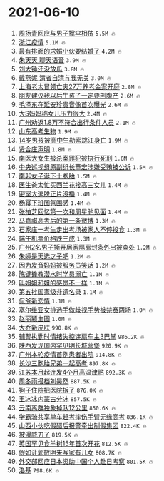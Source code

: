 # 2021-06-10

1. [周扬青回应与男子撑伞相依](https://s.weibo.com/weibo?q=%23%E5%91%A8%E6%89%AC%E9%9D%92%E5%9B%9E%E5%BA%94%E4%B8%8E%E7%94%B7%E5%AD%90%E6%92%91%E4%BC%9E%E7%9B%B8%E4%BE%9D%23&Refer=top) `5.5M 🔥`
1. [浙江疫情](https://s.weibo.com/weibo?q=%E6%B5%99%E6%B1%9F%E7%96%AB%E6%83%85&Refer=top) `5.1M 🔥`
1. [最有排面的求婚小伙要结婚了](https://s.weibo.com/weibo?q=%23%E6%9C%80%E6%9C%89%E6%8E%92%E9%9D%A2%E7%9A%84%E6%B1%82%E5%A9%9A%E5%B0%8F%E4%BC%99%E8%A6%81%E7%BB%93%E5%A9%9A%E4%BA%86%23&Refer=top) `4.2M 🔥`
1. [朱天天 聊天语音](https://s.weibo.com/weibo?q=%E6%9C%B1%E5%A4%A9%E5%A4%A9%20%E8%81%8A%E5%A4%A9%E8%AF%AD%E9%9F%B3&Refer=top) `3.9M 🔥`
1. [刘大锤还没放瓜](https://s.weibo.com/weibo?q=%E5%88%98%E5%A4%A7%E9%94%A4%E8%BF%98%E6%B2%A1%E6%94%BE%E7%93%9C&Refer=top) `3.8M 🔥`
1. [戴燕妮 清者自清与我无关](https://s.weibo.com/weibo?q=%E6%88%B4%E7%87%95%E5%A6%AE%20%E6%B8%85%E8%80%85%E8%87%AA%E6%B8%85%E4%B8%8E%E6%88%91%E6%97%A0%E5%85%B3&Refer=top) `3.0M 🔥`
1. [上海老太冒领亡夫27万养老金案开庭](https://s.weibo.com/weibo?q=%23%E4%B8%8A%E6%B5%B7%E8%80%81%E5%A4%AA%E5%86%92%E9%A2%86%E4%BA%A1%E5%A4%AB27%E4%B8%87%E5%85%BB%E8%80%81%E9%87%91%E6%A1%88%E5%BC%80%E5%BA%AD%23&Refer=top) `2.8M 🔥`
1. [朋友建议我以后生孩子一定要剖腹产](https://s.weibo.com/weibo?q=%23%E6%9C%8B%E5%8F%8B%E5%BB%BA%E8%AE%AE%E6%88%91%E4%BB%A5%E5%90%8E%E7%94%9F%E5%AD%A9%E5%AD%90%E4%B8%80%E5%AE%9A%E8%A6%81%E5%89%96%E8%85%B9%E4%BA%A7%23&Refer=top) `2.6M 🔥`
1. [毛泽东在延安珍贵音像首次曝光](https://s.weibo.com/weibo?q=%23%E6%AF%9B%E6%B3%BD%E4%B8%9C%E5%9C%A8%E5%BB%B6%E5%AE%89%E7%8F%8D%E8%B4%B5%E9%9F%B3%E5%83%8F%E9%A6%96%E6%AC%A1%E6%9B%9D%E5%85%89%23&Refer=top) `2.6M 🔥`
1. [大S妈妈称女儿压力很大](https://s.weibo.com/weibo?q=%23%E5%A4%A7S%E5%A6%88%E5%A6%88%E7%A7%B0%E5%A5%B3%E5%84%BF%E5%8E%8B%E5%8A%9B%E5%BE%88%E5%A4%A7%23&Refer=top) `2.4M 🔥`
1. [广州劝返1.8万不符合出行条件人员](https://s.weibo.com/weibo?q=%23%E5%B9%BF%E5%B7%9E%E5%8A%9D%E8%BF%941.8%E4%B8%87%E4%B8%8D%E7%AC%A6%E5%90%88%E5%87%BA%E8%A1%8C%E6%9D%A1%E4%BB%B6%E4%BA%BA%E5%91%98%23&Refer=top) `2.1M 🔥`
1. [山东高考生物](https://s.weibo.com/weibo?q=%E5%B1%B1%E4%B8%9C%E9%AB%98%E8%80%83%E7%94%9F%E7%89%A9&Refer=top) `1.9M 🔥`
1. [14岁男孩被高中生勒索跳江身亡](https://s.weibo.com/weibo?q=%2314%E5%B2%81%E7%94%B7%E5%AD%A9%E8%A2%AB%E9%AB%98%E4%B8%AD%E7%94%9F%E5%8B%92%E7%B4%A2%E8%B7%B3%E6%B1%9F%E8%BA%AB%E4%BA%A1%23&Refer=top) `1.9M 🔥`
1. [贤合庄声明](https://s.weibo.com/weibo?q=%23%E8%B4%A4%E5%90%88%E5%BA%84%E5%A3%B0%E6%98%8E%23&Refer=top) `1.8M 🔥`
1. [南医大女生被杀案罪犯被执行死刑](https://s.weibo.com/weibo?q=%23%E5%8D%97%E5%8C%BB%E5%A4%A7%E5%A5%B3%E7%94%9F%E8%A2%AB%E6%9D%80%E6%A1%88%E7%BD%AA%E7%8A%AF%E8%A2%AB%E6%89%A7%E8%A1%8C%E6%AD%BB%E5%88%91%23&Refer=top) `1.6M 🔥`
1. [中央巡视组原副组长董宏涉嫌受贿被公诉](https://s.weibo.com/weibo?q=%23%E4%B8%AD%E5%A4%AE%E5%B7%A1%E8%A7%86%E7%BB%84%E5%8E%9F%E5%89%AF%E7%BB%84%E9%95%BF%E8%91%A3%E5%AE%8F%E6%B6%89%E5%AB%8C%E5%8F%97%E8%B4%BF%E8%A2%AB%E5%85%AC%E8%AF%89%23&Refer=top) `1.5M 🔥`
1. [南非女子诞下十胞胎](https://s.weibo.com/weibo?q=%23%E5%8D%97%E9%9D%9E%E5%A5%B3%E5%AD%90%E8%AF%9E%E4%B8%8B%E5%8D%81%E8%83%9E%E8%83%8E%23&Refer=top) `1.5M 🔥`
1. [医生爸太忙买西兰花接高三女儿](https://s.weibo.com/weibo?q=%23%E5%8C%BB%E7%94%9F%E7%88%B8%E5%A4%AA%E5%BF%99%E4%B9%B0%E8%A5%BF%E5%85%B0%E8%8A%B1%E6%8E%A5%E9%AB%98%E4%B8%89%E5%A5%B3%E5%84%BF%23&Refer=top) `1.4M 🔥`
1. [密室大逃脱正片没播](https://s.weibo.com/weibo?q=%23%E5%AF%86%E5%AE%A4%E5%A4%A7%E9%80%83%E8%84%B1%E6%AD%A3%E7%89%87%E6%B2%A1%E6%92%AD%23&Refer=top) `1.4M 🔥`
1. [杨幂下班图氛围感](https://s.weibo.com/weibo?q=%23%E6%9D%A8%E5%B9%82%E4%B8%8B%E7%8F%AD%E5%9B%BE%E6%B0%9B%E5%9B%B4%E6%84%9F%23&Refer=top) `1.4M 🔥`
1. [张柏芝回忆第一次和周星驰见面](https://s.weibo.com/weibo?q=%23%E5%BC%A0%E6%9F%8F%E8%8A%9D%E5%9B%9E%E5%BF%86%E7%AC%AC%E4%B8%80%E6%AC%A1%E5%92%8C%E5%91%A8%E6%98%9F%E9%A9%B0%E8%A7%81%E9%9D%A2%23&Refer=top) `1.4M 🔥`
1. [马嘉祺高考后的第一条微博](https://s.weibo.com/weibo?q=%23%E9%A9%AC%E5%98%89%E7%A5%BA%E9%AB%98%E8%80%83%E5%90%8E%E7%9A%84%E7%AC%AC%E4%B8%80%E6%9D%A1%E5%BE%AE%E5%8D%9A%23&Refer=top) `1.3M 🔥`
1. [石家庄一考生走出考场被家人不停投食](https://s.weibo.com/weibo?q=%23%E7%9F%B3%E5%AE%B6%E5%BA%84%E4%B8%80%E8%80%83%E7%94%9F%E8%B5%B0%E5%87%BA%E8%80%83%E5%9C%BA%E8%A2%AB%E5%AE%B6%E4%BA%BA%E4%B8%8D%E5%81%9C%E6%8A%95%E9%A3%9F%23&Refer=top) `1.3M 🔥`
1. [端午机票价格跌三成](https://s.weibo.com/weibo?q=%23%E7%AB%AF%E5%8D%88%E6%9C%BA%E7%A5%A8%E4%BB%B7%E6%A0%BC%E8%B7%8C%E4%B8%89%E6%88%90%23&Refer=top) `1.3M 🔥`
1. [广州2名男子撕开居家隔离封条外出被查处](https://s.weibo.com/weibo?q=%23%E5%B9%BF%E5%B7%9E2%E5%90%8D%E7%94%B7%E5%AD%90%E6%92%95%E5%BC%80%E5%B1%85%E5%AE%B6%E9%9A%94%E7%A6%BB%E5%B0%81%E6%9D%A1%E5%A4%96%E5%87%BA%E8%A2%AB%E6%9F%A5%E5%A4%84%23&Refer=top) `1.2M 🔥`
1. [朱婷是天选之子吧](https://s.weibo.com/weibo?q=%23%E6%9C%B1%E5%A9%B7%E6%98%AF%E5%A4%A9%E9%80%89%E4%B9%8B%E5%AD%90%E5%90%A7%23&Refer=top) `1.2M 🔥`
1. [因为发音妈妈被服务员笑话](https://s.weibo.com/weibo?q=%23%E5%9B%A0%E4%B8%BA%E5%8F%91%E9%9F%B3%E5%A6%88%E5%A6%88%E8%A2%AB%E6%9C%8D%E5%8A%A1%E5%91%98%E7%AC%91%E8%AF%9D%23&Refer=top) `1.2M 🔥`
1. [陈键锋教潜水时学员溺亡](https://s.weibo.com/weibo?q=%23%E9%99%88%E9%94%AE%E9%94%8B%E6%95%99%E6%BD%9C%E6%B0%B4%E6%97%B6%E5%AD%A6%E5%91%98%E6%BA%BA%E4%BA%A1%23&Refer=top) `1.1M 🔥`
1. [叫姐姐和姐的感觉不一样](https://s.weibo.com/weibo?q=%23%E5%8F%AB%E5%A7%90%E5%A7%90%E5%92%8C%E5%A7%90%E7%9A%84%E6%84%9F%E8%A7%89%E4%B8%8D%E4%B8%80%E6%A0%B7%23&Refer=top) `1.1M 🔥`
1. [第五批国家级非遗名录](https://s.weibo.com/weibo?q=%E7%AC%AC%E4%BA%94%E6%89%B9%E5%9B%BD%E5%AE%B6%E7%BA%A7%E9%9D%9E%E9%81%97%E5%90%8D%E5%BD%95&Refer=top) `1.1M 🔥`
1. [侃爷新恋情](https://s.weibo.com/weibo?q=%23%E4%BE%83%E7%88%B7%E6%96%B0%E6%81%8B%E6%83%85%23&Refer=top) `1.1M 🔥`
1. [塞尔维亚女排选手做歧视手势被禁赛两场](https://s.weibo.com/weibo?q=%23%E5%A1%9E%E5%B0%94%E7%BB%B4%E4%BA%9A%E5%A5%B3%E6%8E%92%E9%80%89%E6%89%8B%E5%81%9A%E6%AD%A7%E8%A7%86%E6%89%8B%E5%8A%BF%E8%A2%AB%E7%A6%81%E8%B5%9B%E4%B8%A4%E5%9C%BA%23&Refer=top) `1.0M 🔥`
1. [赵丽颖生图](https://s.weibo.com/weibo?q=%23%E8%B5%B5%E4%B8%BD%E9%A2%96%E7%94%9F%E5%9B%BE%23&Refer=top) `1.0M 🔥`
1. [大乔新皮肤](https://s.weibo.com/weibo?q=%23%E5%A4%A7%E4%B9%94%E6%96%B0%E7%9A%AE%E8%82%A4%23&Refer=top) `990.8K 🔥`
1. [辅警执勤时情绪失控连扇车主3巴掌](https://s.weibo.com/weibo?q=%23%E8%BE%85%E8%AD%A6%E6%89%A7%E5%8B%A4%E6%97%B6%E6%83%85%E7%BB%AA%E5%A4%B1%E6%8E%A7%E8%BF%9E%E6%89%87%E8%BD%A6%E4%B8%BB3%E5%B7%B4%E6%8E%8C%23&Refer=top) `986.2K 🔥`
1. [陕西发现国内罕见明长城营堡](https://s.weibo.com/weibo?q=%23%E9%99%95%E8%A5%BF%E5%8F%91%E7%8E%B0%E5%9B%BD%E5%86%85%E7%BD%95%E8%A7%81%E6%98%8E%E9%95%BF%E5%9F%8E%E8%90%A5%E5%A0%A1%23&Refer=top) `920.9K 🔥`
1. [广州本轮疫情首例患者出院](https://s.weibo.com/weibo?q=%23%E5%B9%BF%E5%B7%9E%E6%9C%AC%E8%BD%AE%E7%96%AB%E6%83%85%E9%A6%96%E4%BE%8B%E6%82%A3%E8%80%85%E5%87%BA%E9%99%A2%23&Refer=top) `914.8K 🔥`
1. [长沙三胞胎兄弟一起高考](https://s.weibo.com/weibo?q=%23%E9%95%BF%E6%B2%99%E4%B8%89%E8%83%9E%E8%83%8E%E5%85%84%E5%BC%9F%E4%B8%80%E8%B5%B7%E9%AB%98%E8%80%83%23&Refer=top) `897.8K 🔥`
1. [江苏本月起连发4个月高温津贴](https://s.weibo.com/weibo?q=%23%E6%B1%9F%E8%8B%8F%E6%9C%AC%E6%9C%88%E8%B5%B7%E8%BF%9E%E5%8F%914%E4%B8%AA%E6%9C%88%E9%AB%98%E6%B8%A9%E6%B4%A5%E8%B4%B4%23&Refer=top) `892.3K 🔥`
1. [周冬雨搭档刘昊然](https://s.weibo.com/weibo?q=%23%E5%91%A8%E5%86%AC%E9%9B%A8%E6%90%AD%E6%A1%A3%E5%88%98%E6%98%8A%E7%84%B6%23&Refer=top) `887.5K 🔥`
1. [狗子住院把医院拆了](https://s.weibo.com/weibo?q=%23%E7%8B%97%E5%AD%90%E4%BD%8F%E9%99%A2%E6%8A%8A%E5%8C%BB%E9%99%A2%E6%8B%86%E4%BA%86%23&Refer=top) `876.0K 🔥`
1. [王冰冰内蒙古分冰](https://s.weibo.com/weibo?q=%23%E7%8E%8B%E5%86%B0%E5%86%B0%E5%86%85%E8%92%99%E5%8F%A4%E5%88%86%E5%86%B0%23&Refer=top) `857.5K 🔥`
1. [云南离群独象掉队12公里](https://s.weibo.com/weibo?q=%23%E4%BA%91%E5%8D%97%E7%A6%BB%E7%BE%A4%E7%8B%AC%E8%B1%A1%E6%8E%89%E9%98%9F12%E5%85%AC%E9%87%8C%23&Refer=top) `850.6K 🔥`
1. [学霸骑共享单车赶考摔伤手臂无缘高考](https://s.weibo.com/weibo?q=%23%E5%AD%A6%E9%9C%B8%E9%AA%91%E5%85%B1%E4%BA%AB%E5%8D%95%E8%BD%A6%E8%B5%B6%E8%80%83%E6%91%94%E4%BC%A4%E6%89%8B%E8%87%82%E6%97%A0%E7%BC%98%E9%AB%98%E8%80%83%23&Refer=top) `836.1K 🔥`
1. [山西小伙吃假醋后报警牵出制假集团](https://s.weibo.com/weibo?q=%23%E5%B1%B1%E8%A5%BF%E5%B0%8F%E4%BC%99%E5%90%83%E5%81%87%E9%86%8B%E5%90%8E%E6%8A%A5%E8%AD%A6%E7%89%B5%E5%87%BA%E5%88%B6%E5%81%87%E9%9B%86%E5%9B%A2%23&Refer=top) `822.4K 🔥`
1. [被漫威刀了](https://s.weibo.com/weibo?q=%23%E8%A2%AB%E6%BC%AB%E5%A8%81%E5%88%80%E4%BA%86%23&Refer=top) `819.5K 🔥`
1. [英国罕见食羊树15年首次开花](https://s.weibo.com/weibo?q=%23%E8%8B%B1%E5%9B%BD%E7%BD%95%E8%A7%81%E9%A3%9F%E7%BE%8A%E6%A0%9115%E5%B9%B4%E9%A6%96%E6%AC%A1%E5%BC%80%E8%8A%B1%23&Refer=top) `812.5K 🔥`
1. [假如让郭敬明来写家有儿女](https://s.weibo.com/weibo?q=%23%E5%81%87%E5%A6%82%E8%AE%A9%E9%83%AD%E6%95%AC%E6%98%8E%E6%9D%A5%E5%86%99%E5%AE%B6%E6%9C%89%E5%84%BF%E5%A5%B3%23&Refer=top) `808.7K 🔥`
1. [外交部回应日本资助中国个人赴日考察](https://s.weibo.com/weibo?q=%E5%A4%96%E4%BA%A4%E9%83%A8%E5%9B%9E%E5%BA%94%E6%97%A5%E6%9C%AC%E8%B5%84%E5%8A%A9%E4%B8%AD%E5%9B%BD%E4%B8%AA%E4%BA%BA%E8%B5%B4%E6%97%A5%E8%80%83%E5%AF%9F&Refer=top) `801.5K 🔥`
1. [洛基](https://s.weibo.com/weibo?q=%E6%B4%9B%E5%9F%BA&Refer=top) `798.6K 🔥`
